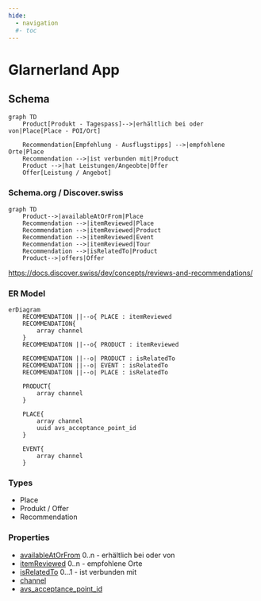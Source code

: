 ```yaml
---
hide:
  - navigation
  #- toc
---
```


# Glarnerland App


## Schema

``` mermaid
graph TD
    Product[Produkt - Tagespass]-->|erhältlich bei oder von|Place[Place - POI/Ort]

    Recommendation[Empfehlung - Ausflugstipps] -->|empfohlene Orte|Place
    Recommendation -->|ist verbunden mit|Product
    Product -->|hat Leistungen/Angeobte|Offer
    Offer[Leistung / Angebot]
```

### Schema.org / Discover.swiss
``` mermaid
graph TD
    Product-->|availableAtOrFrom|Place
    Recommendation -->|itemReviewed|Place
    Recommendation -->|itemReviewed|Product
    Recommendation -->|itemReviewed|Event
    Recommendation -->|itemReviewed|Tour
    Recommendation -->|isRelatedTo|Product
    Product-->|offers|Offer
```

https://docs.discover.swiss/dev/concepts/reviews-and-recommendations/

### ER Model

``` mermaid
erDiagram
    RECOMMENDATION ||--o{ PLACE : itemReviewed
    RECOMMENDATION{
        array channel
    }
    RECOMMENDATION ||--o{ PRODUCT : itemReviewed
    
    RECOMMENDATION ||--o| PRODUCT : isRelatedTo
    RECOMMENDATION ||--o| EVENT : isRelatedTo
    RECOMMENDATION ||--o| PLACE : isRelatedTo

    PRODUCT{
        array channel
    }

    PLACE{
        array channel
        uuid avs_acceptance_point_id
    }

    EVENT{
        array channel
    }
```


### Types

* Place
* Produkt / Offer
* Recommendation

### Properties

* [availableAtOrFrom] 0..n - erhältlich bei oder von
* [itemReviewed] 0..n - empfohlene Orte
* [isRelatedTo] 0...1 - ist verbunden mit 
* [channel]
* [avs_acceptance_point_id]

[availableAtOrFrom]: ../../schema/availableAtOrFrom.md
[itemReviewed]: ../../schema/itemReviewed.md
[isRelatedTo]: ../../schema/isRelatedTo.md
[channel]: ../../schema/channel.md
[avs_acceptance_point_id]: ../../schema/avs_acceptance_point_id.md